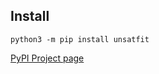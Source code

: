 ## Install

```
python3 -m pip install unsatfit
```

[PyPI Project page](https://pypi.org/project/unsatfit/)

